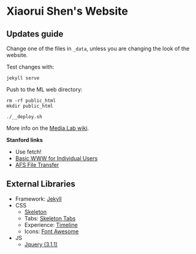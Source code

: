 # Xiaorui Shen's Website

## Updates guide
Change one of the files in `_data`, unless you are changing the look of the website.

Test changes with:
```
jekyll serve
```

Push to the ML web directory:
```
rm -rf public_html
mkdir public_html
```
```
./__deploy.sh
```

More info on the [Media Lab wiki](http://wiki.media.mit.edu/view/Necsys/WebPagePersonal).

**Stanford links**
- Use fetch!
- [Basic WWW for Individual Users](https://uit.stanford.edu/service/web/centralhosting/howto_user)
- [AFS File Transfer](https://uit.stanford.edu/service/afs/file-transfer/macintosh)


## External Libraries
- Framework: [Jekyll](http://jekyllrb.com/)
- CSS
  - [Skeleton](getskeleton.com)
  - Tabs: [Skeleton Tabs](https://github.com/nathancahill/skeleton-tabs)
  - Experience: [Timeline](https://codepen.io/NilsWe/pen/FemfK)
  - Icons: [Font Awesome](http://fontawesome.io/)
- JS
  - [Jquery (3.1.1)](https://jquery.com/)
